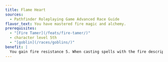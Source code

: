 ```yaml
---
title: Flame Heart
sources:
  - Pathfinder Roleplaying Game Advanced Race Guide
flavor_text: You have mastered fire magic and alchemy.
prerequisites:
  - "[Fire Tamer](/feats/fire-tamer/)"
  - character level 5th
  - "[goblin](/races/goblins/)"
benefit: |
  You gain fire resistance 5. When casting spells with the fire descriptor or throwing alchemist bombs that deal fire damage, treat your caster level or alchemist level as if you were 1 level higher.
---
```


